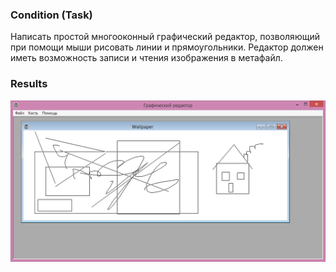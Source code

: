 ### Condition (Task)
Написать простой многооконный графический редактор, позволяющий при помощи мыши рисовать линии и прямоугольники. Редактор должен иметь возможность записи и чтения изображения в метафайл.


### Results
![Results](screen.png)